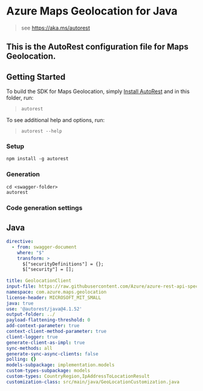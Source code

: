 # Azure Maps Geolocation for Java

> see https://aka.ms/autorest

This is the AutoRest configuration file for Maps Geolocation.
---
## Getting Started

To build the SDK for Maps Geolocation, simply [Install AutoRest](https://aka.ms/autorest) and in this folder, run:

> `autorest`

To see additional help and options, run:

> `autorest --help`

### Setup
```ps
npm install -g autorest
```

### Generation

```ps
cd <swagger-folder>
autorest
```

### Code generation settings

## Java

``` yaml
directive:
  - from: swagger-document
    where: "$"
    transform: >
      $["securityDefinitions"] = {};
      $["security"] = [];
        
title: GeolocationClient
input-file: https://raw.githubusercontent.com/Azure/azure-rest-api-specs/main/specification/maps/data-plane/Geolocation/preview/1.0/geolocation.json
namespace: com.azure.maps.geolocation
license-header: MICROSOFT_MIT_SMALL
java: true
use: '@autorest/java@4.1.52'
output-folder: ../
payload-flattening-threshold: 0
add-context-parameter: true
context-client-method-parameter: true
client-logger: true
generate-client-as-impl: true
sync-methods: all
generate-sync-async-clients: false
polling: {}
models-subpackage: implementation.models
custom-types-subpackage: models
custom-types: CountryRegion,IpAddressToLocationResult
customization-class: src/main/java/GeoLocationCustomization.java
```
